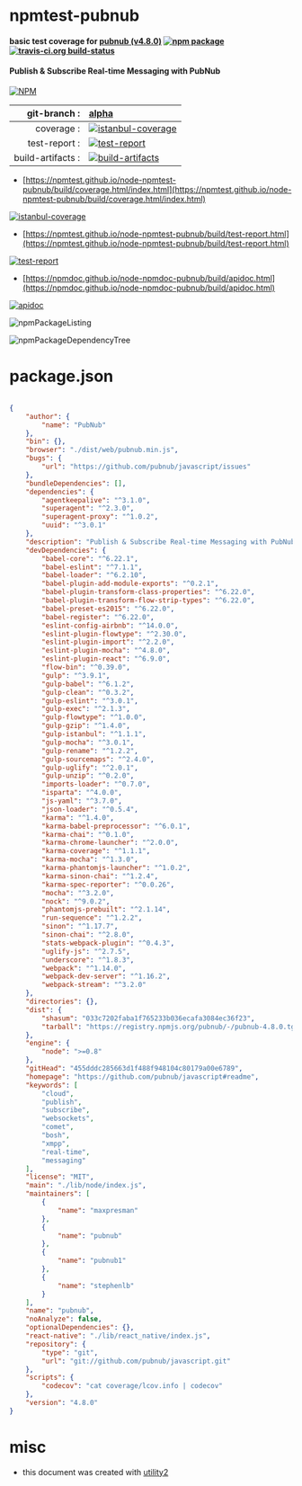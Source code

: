 # npmtest-pubnub

#### basic test coverage for  [pubnub (v4.8.0)](https://github.com/pubnub/javascript#readme)  [![npm package](https://img.shields.io/npm/v/npmtest-pubnub.svg?style=flat-square)](https://www.npmjs.org/package/npmtest-pubnub) [![travis-ci.org build-status](https://api.travis-ci.org/npmtest/node-npmtest-pubnub.svg)](https://travis-ci.org/npmtest/node-npmtest-pubnub)

#### Publish & Subscribe Real-time Messaging with PubNub

[![NPM](https://nodei.co/npm/pubnub.png?downloads=true&downloadRank=true&stars=true)](https://www.npmjs.com/package/pubnub)

| git-branch : | [alpha](https://github.com/npmtest/node-npmtest-pubnub/tree/alpha)|
|--:|:--|
| coverage : | [![istanbul-coverage](https://npmtest.github.io/node-npmtest-pubnub/build/coverage.badge.svg)](https://npmtest.github.io/node-npmtest-pubnub/build/coverage.html/index.html)|
| test-report : | [![test-report](https://npmtest.github.io/node-npmtest-pubnub/build/test-report.badge.svg)](https://npmtest.github.io/node-npmtest-pubnub/build/test-report.html)|
| build-artifacts : | [![build-artifacts](https://npmtest.github.io/node-npmtest-pubnub/glyphicons_144_folder_open.png)](https://github.com/npmtest/node-npmtest-pubnub/tree/gh-pages/build)|

- [https://npmtest.github.io/node-npmtest-pubnub/build/coverage.html/index.html](https://npmtest.github.io/node-npmtest-pubnub/build/coverage.html/index.html)

[![istanbul-coverage](https://npmtest.github.io/node-npmtest-pubnub/build/screenCapture.buildCi.browser.%252Ftmp%252Fbuild%252Fcoverage.lib.html.png)](https://npmtest.github.io/node-npmtest-pubnub/build/coverage.html/index.html)

- [https://npmtest.github.io/node-npmtest-pubnub/build/test-report.html](https://npmtest.github.io/node-npmtest-pubnub/build/test-report.html)

[![test-report](https://npmtest.github.io/node-npmtest-pubnub/build/screenCapture.buildCi.browser.%252Ftmp%252Fbuild%252Ftest-report.html.png)](https://npmtest.github.io/node-npmtest-pubnub/build/test-report.html)

- [https://npmdoc.github.io/node-npmdoc-pubnub/build/apidoc.html](https://npmdoc.github.io/node-npmdoc-pubnub/build/apidoc.html)

[![apidoc](https://npmdoc.github.io/node-npmdoc-pubnub/build/screenCapture.buildCi.browser.%252Ftmp%252Fbuild%252Fapidoc.html.png)](https://npmdoc.github.io/node-npmdoc-pubnub/build/apidoc.html)

![npmPackageListing](https://npmtest.github.io/node-npmtest-pubnub/build/screenCapture.npmPackageListing.svg)

![npmPackageDependencyTree](https://npmtest.github.io/node-npmtest-pubnub/build/screenCapture.npmPackageDependencyTree.svg)



# package.json

```json

{
    "author": {
        "name": "PubNub"
    },
    "bin": {},
    "browser": "./dist/web/pubnub.min.js",
    "bugs": {
        "url": "https://github.com/pubnub/javascript/issues"
    },
    "bundleDependencies": [],
    "dependencies": {
        "agentkeepalive": "^3.1.0",
        "superagent": "^2.3.0",
        "superagent-proxy": "^1.0.2",
        "uuid": "^3.0.1"
    },
    "description": "Publish & Subscribe Real-time Messaging with PubNub",
    "devDependencies": {
        "babel-core": "^6.22.1",
        "babel-eslint": "^7.1.1",
        "babel-loader": "^6.2.10",
        "babel-plugin-add-module-exports": "^0.2.1",
        "babel-plugin-transform-class-properties": "^6.22.0",
        "babel-plugin-transform-flow-strip-types": "^6.22.0",
        "babel-preset-es2015": "^6.22.0",
        "babel-register": "^6.22.0",
        "eslint-config-airbnb": "^14.0.0",
        "eslint-plugin-flowtype": "^2.30.0",
        "eslint-plugin-import": "^2.2.0",
        "eslint-plugin-mocha": "^4.8.0",
        "eslint-plugin-react": "^6.9.0",
        "flow-bin": "^0.39.0",
        "gulp": "^3.9.1",
        "gulp-babel": "^6.1.2",
        "gulp-clean": "^0.3.2",
        "gulp-eslint": "^3.0.1",
        "gulp-exec": "^2.1.3",
        "gulp-flowtype": "^1.0.0",
        "gulp-gzip": "^1.4.0",
        "gulp-istanbul": "^1.1.1",
        "gulp-mocha": "^3.0.1",
        "gulp-rename": "^1.2.2",
        "gulp-sourcemaps": "^2.4.0",
        "gulp-uglify": "^2.0.1",
        "gulp-unzip": "^0.2.0",
        "imports-loader": "^0.7.0",
        "isparta": "^4.0.0",
        "js-yaml": "^3.7.0",
        "json-loader": "^0.5.4",
        "karma": "^1.4.0",
        "karma-babel-preprocessor": "^6.0.1",
        "karma-chai": "^0.1.0",
        "karma-chrome-launcher": "^2.0.0",
        "karma-coverage": "^1.1.1",
        "karma-mocha": "^1.3.0",
        "karma-phantomjs-launcher": "^1.0.2",
        "karma-sinon-chai": "^1.2.4",
        "karma-spec-reporter": "^0.0.26",
        "mocha": "^3.2.0",
        "nock": "^9.0.2",
        "phantomjs-prebuilt": "^2.1.14",
        "run-sequence": "^1.2.2",
        "sinon": "^1.17.7",
        "sinon-chai": "^2.8.0",
        "stats-webpack-plugin": "^0.4.3",
        "uglify-js": "^2.7.5",
        "underscore": "^1.8.3",
        "webpack": "^1.14.0",
        "webpack-dev-server": "^1.16.2",
        "webpack-stream": "^3.2.0"
    },
    "directories": {},
    "dist": {
        "shasum": "033c7202faba1f765233b036ecafa3084ec36f23",
        "tarball": "https://registry.npmjs.org/pubnub/-/pubnub-4.8.0.tgz"
    },
    "engine": {
        "node": ">=0.8"
    },
    "gitHead": "455dddc285663d1f488f948104c80179a00e6789",
    "homepage": "https://github.com/pubnub/javascript#readme",
    "keywords": [
        "cloud",
        "publish",
        "subscribe",
        "websockets",
        "comet",
        "bosh",
        "xmpp",
        "real-time",
        "messaging"
    ],
    "license": "MIT",
    "main": "./lib/node/index.js",
    "maintainers": [
        {
            "name": "maxpresman"
        },
        {
            "name": "pubnub"
        },
        {
            "name": "pubnub1"
        },
        {
            "name": "stephenlb"
        }
    ],
    "name": "pubnub",
    "noAnalyze": false,
    "optionalDependencies": {},
    "react-native": "./lib/react_native/index.js",
    "repository": {
        "type": "git",
        "url": "git://github.com/pubnub/javascript.git"
    },
    "scripts": {
        "codecov": "cat coverage/lcov.info | codecov"
    },
    "version": "4.8.0"
}
```



# misc
- this document was created with [utility2](https://github.com/kaizhu256/node-utility2)
